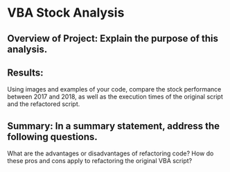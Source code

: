 # VBA Stock Analysis 

## Overview of Project: Explain the purpose of this analysis.

## Results: 

Using images and examples of your code, compare the stock performance between 2017 and 2018, as well as the execution times of the original script and the refactored script.

## Summary: In a summary statement, address the following questions.

What are the advantages or disadvantages of refactoring code?
How do these pros and cons apply to refactoring the original VBA script?
